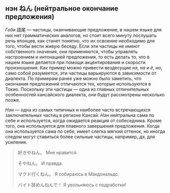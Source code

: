 ## нэн ねん (нейтральное окончание предложения)

*Гоби* 語尾 — частицы, оканчивающие предложение, в нашем языке для них нет грамматических аналогов, но стоит всего минуту послушать речь японцев, как станет понятно, что их освоение необходимо для того, чтобы вести живую беседу. Если эти частицы не имеют собственного значения, они применяются, чтобы управлять настроением и интонацией предложения, то есть делать то, что в нашем языке делается при помощи акцентирования и скорости произношения. Как пример можно привести вездесущие *нэ*, *на* и *ё*, но, само собой разумеется, эти частицы варьируются в зависимости от диалекта. По примерам ранее уже можно было заметить, что окончания предложений отличаются тех, которые используются в Токио. Поскольку эти частицы — одна из главных отличительных особенностей кансайского диалекта, они будут рассмотрены несколько позже.

*Нэн* — одна из самых типичных и наиболее часто встречающихся заключительных частиц в регионе Кансай. *Нэн* нейтральна сама по себе и используется, когда ожидается реакция от собеседника. Кроме того, она используется для плавного завершения предложения. Когда она используется сама по себе, имеет слегка мягкий оттенок, но иногда следом могут ставиться более сильные частицы, например, *дэ*, для усиления.

> 好きやねん。
> Мне нравится.
>
> そやねん。
> И правда.
>
> マクド行くねん。
> Я собираюсь в Макдональдс.
>
> バイト辞めんねんで！
> Я увольняюсь с подработки!
